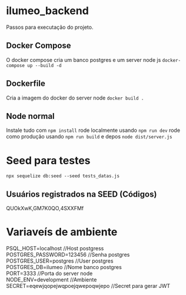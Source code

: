 # ilumeo_backend

Passos para executação do projeto.

## Docker Compose 
O docker compose cria um banco postgres e um server node js
`docker-compose up --build -d`
## Dockerfile
Cria a imagem do docker do server node
`docker build .`

## Node normal
Instale tudo com `npm install`
rode localmente usando `npm run dev`
rode como produção usando `npm run build` e depos `node dist/server.js`

# Seed para testes
`npx sequelize db:seed --seed tests_datas.js`
## Usuários registrados na SEED (Códigos)
QUOkXwK,GM7K0QO,4SXXFMf

# Variaveís de ambiente
PSQL_HOST=localhost                //Host postgress <br />
POSTGRES_PASSWORD=123456           //Senha postgres<br />
POSTGRES_USER=postgres             //User postgres<br />
POSTGRES_DB=ilumeo                 //Nome banco postgres<br />
PORT=3333                          //Porta do server node <br />
NODE_ENV=development               //Ambiente<br />
SECRET=eqewjqopejwqpoejqwepoqwjepo //Secret para gerar JWT<br />

